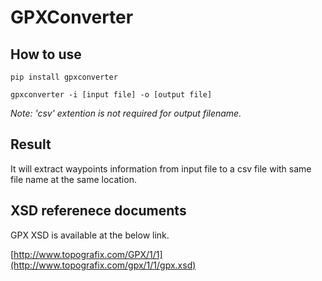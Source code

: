 # GPXConverter

## How to use

```
pip install gpxconverter

gpxconverter -i [input file] -o [output file]

```
*Note: 'csv' extention is not required for output filename.*

## Result
It will extract waypoints information from input file to a csv file with same file name at the same location.

## XSD referenece documents
GPX XSD is available at the below link.

[http://www.topografix.com/GPX/1/1](http://www.topografix.com/gpx/1/1/gpx.xsd)

